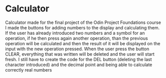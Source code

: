 # Calculator
Calculator made for the final project of the Odin Project Foundations course
I made the buttons for adding numbers to the display and calculating them.
If the user has already introduced two numbers and a symbol for an operation, if he then press again another operation, than the previous operation will be calculated and then the result of it will be displayed on the input with the new operation pressed.
When the user press the button CLEAR, everything that was written will be deleted and the user will start fresh.
I still have to create the code for the DEL button (deleting the last character introduced) and the decimal point and being able to calculate correctly real numbers
